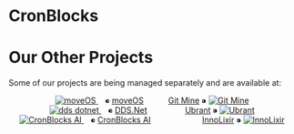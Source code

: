 # CronBlocks


# Our Other Projects

Some of our projects are being managed separately and are available at:

<p align="center">
  <!-- moveOS + Git Mine -->
  <a href="https://github.com/move-os">
    <img src="https://avatars.githubusercontent.com/u/116582302?s=48&v=4" alt="moveOS" />
  </a>&nbsp;&nbsp; ⁌ <a href="https://github.com/move-os">moveOS</a>
  &nbsp;&nbsp;&nbsp;&nbsp;&nbsp;&nbsp;
  &nbsp;&nbsp; <a href="https://github.com/git-mine">Git Mine</a> ⁍
  <a href="https://github.com/git-mine">
    <img src="https://avatars.githubusercontent.com/u/125908595?s=48&v=4" alt="Git Mine" />
  </a>
  
  <br />
  
  <!-- DDS.Net + Ubrant -->
  <a href="https://github.com/dds-dotnet">
    <img src="https://avatars.githubusercontent.com/u/125957062?s=48&v=4" alt="dds dotnet" />
  </a>
  &nbsp;&nbsp; ⁌ <a href="https://github.com/dds-dotnet">DDS.Net</a>
  &nbsp;&nbsp;&nbsp;&nbsp;&nbsp;&nbsp;&nbsp;&nbsp;&nbsp;&nbsp;&nbsp;&nbsp;
  &nbsp;&nbsp; <a href="https://github.com/ubrant">Ubrant</a> ⁍
  <a href="https://github.com/ubrant">
    <img src="https://avatars.githubusercontent.com/u/87671848?s=48&v=4" alt="Ubrant" />
  </a>
  
  <br />
  
  <!-- CronBlocks AI + InnoLixir -->
  <a href="https://github.com/cronblocks-ai">
    <img src="https://avatars.githubusercontent.com/u/103107980?s=48&v=4" alt="CronBlocks AI" />
  </a>
  &nbsp;&nbsp; ⁌ <a href="https://github.com/cronblocks-ai">CronBlocks AI</a>
  &nbsp;&nbsp;&nbsp;&nbsp;&nbsp;&nbsp;&nbsp;&nbsp;&nbsp;&nbsp;&nbsp;&nbsp;&nbsp;&nbsp;&nbsp;&nbsp;&nbsp;&nbsp;
  &nbsp;&nbsp; <a href="https://github.com/innolixir">InnoLixir</a> ⁍
  <a href="https://github.com/innolixir">
    <img src="https://avatars.githubusercontent.com/u/85053112?s=48&v=4" alt="InnoLixir" />
  </a>
</p>
